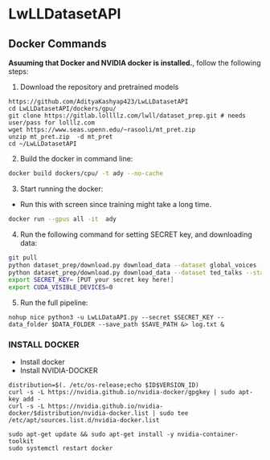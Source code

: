 # LwLLDatasetAPI

## Docker Commands

__Asuuming that Docker and NVIDIA docker is installed.__, follow the following steps:

1. Download the repository and pretrained models
```
https://github.com/AdityaKashyap423/LwLLDatasetAPI
cd LwLLDatasetAPI/dockers/gpu/
git clone https://gitlab.lollllz.com/lwll/dataset_prep.git # needs user/pass for lolllz.com
wget https://www.seas.upenn.edu/~rasooli/mt_pret.zip
unzip mt_pret.zip  -d mt_pret
cd ~/LwLLDatasetAPI
```


2. Build the docker in command line:
```bash
docker build dockers/cpu/ -t ady --no-cache
```

3. Start running the docker:

* Run this with screen since training might take a long time.
```bash
docker run --gpus all -it  ady
```

4. Run the following command for setting SECRET key, and downloading data:
```bash
git pull 
python dataset_prep/download.py download_data --dataset global_voices --stage development --output $DATA_FOLDER/.. --overwrite True
python dataset_prep/download.py download_data --dataset ted_talks --stage development --output $DATA_FOLDER/.. --overwrite True
export SECRET_KEY= [PUT your secret key here!]
export CUDA_VISIBLE_DEVICES=0
```

5. Run the full pipeline:
```
nohup nice python3 -u LwLLDataAPI.py --secret $SECRET_KEY --data_folder $DATA_FOLDER --save_path $SAVE_PATH &> log.txt &
```


### INSTALL DOCKER 
* Install docker
* Install NVIDIA-DOCKER
```
distribution=$(. /etc/os-release;echo $ID$VERSION_ID)
curl -s -L https://nvidia.github.io/nvidia-docker/gpgkey | sudo apt-key add -
curl -s -L https://nvidia.github.io/nvidia-docker/$distribution/nvidia-docker.list | sudo tee /etc/apt/sources.list.d/nvidia-docker.list

sudo apt-get update && sudo apt-get install -y nvidia-container-toolkit
sudo systemctl restart docker

```




